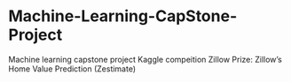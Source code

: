 # Machine-Learning-CapStone-Project
Machine learning capstone project 
Kaggle compeition
Zillow Prize: Zillow’s Home Value Prediction (Zestimate)

